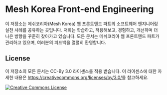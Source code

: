 # Mesh Korea Front-end Engineering

이 저장소는 메쉬코리아(Mesh Korea) 웹 프론트엔드 파트의 소프트웨어 엔지니어링 실천 사례를 공유하는 곳입니다. 저희는 학습하고, 적용해보고, 경험하고, 개선하며 더 나은 방향을 꾸준히 찾아가고 있습니다. 모든 문서는 메쉬코리아 웹 프론트엔드 파트가 관리하고 있으며, 여러분의 피드백을 열렬히 환영합니다.

## License

이 저장소의 모든 문서는 CC-By 3.0 라이센스를 적용 받습니다. 이 라이센스에 대한 자세한 내용은 <https://creativecommons.org/licenses/by/3.0/>를 참고하세요.

<a rel="license" href="https://creativecommons.org/licenses/by/3.0/"><img alt="Creative Commons License" style="border-width:0" src="https://i.creativecommons.org/l/by/3.0/88x31.png" /></a>
